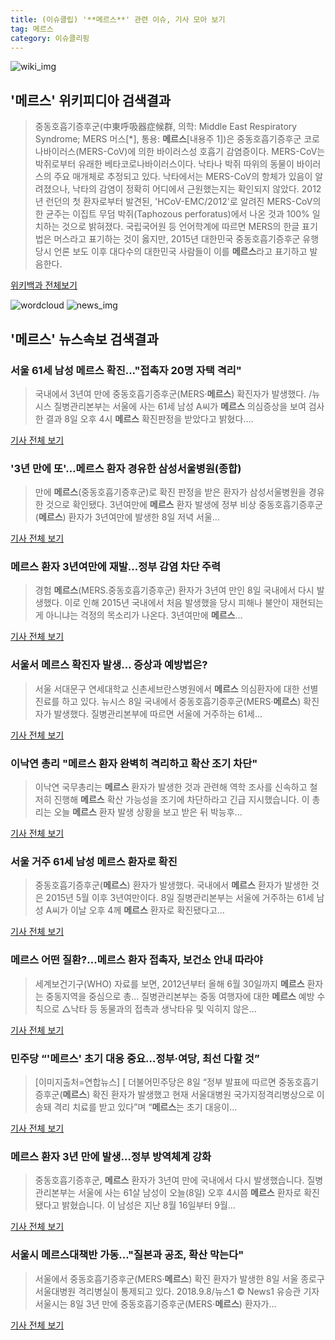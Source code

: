 ```yaml
---
title: (이슈클립) '**메르스**' 관련 이슈, 기사 모아 보기
tag: 메르스
category: 이슈클리핑
---
```

![wiki_img](https://user-images.githubusercontent.com/42597476/44503234-41136a80-a6d0-11e8-9071-6fc6418eafe4.png)
## **'**메르스**'** 위키피디아 검색결과
>중동호흡기증후군(中東呼吸器症候群, 의학: Middle East Respiratory Syndrome; MERS 머스[*], 통용: **메르스**[내용주 1])은 중동호흡기증후군 코로나바이러스(MERS-CoV)에 의한 바이러스성 호흡기 감염증이다. MERS-CoV는 박쥐로부터 유래한 베타코로나바이러스이다. 낙타나 박쥐 따위의 동물이 바이러스의 주요 매개체로 추정되고 있다. 낙타에서는 MERS-CoV의 항체가 있음이 알려졌으나, 낙타의 감염이 정확히 어디에서 근원했는지는 확인되지 않았다. 2012년 런던의 첫 환자로부터 발견된, 'HCoV-EMC/2012'로 알려진 MERS-CoV의 한 균주는 이집트 무덤 박쥐(Taphozous perforatus)에서 나온 것과 100% 일치하는 것으로 밝혀졌다. 국립국어원 등 언어학계에 따르면 MERS의 한글 표기법은 머스라고 표기하는 것이 옳지만, 2015년 대한민국 중동호흡기증후군 유행 당시 언론 보도 이후 대다수의 대한민국 사람들이 이를 **메르스**라고 표기하고 발음한다.

<a href="https://ko.wikipedia.org/wiki/메르스" target="_blank">위키백과 전체보기</a>

![wordcloud](https://s3.ap-northeast-2.amazonaws.com/lyrics101-wordcloud/2018-09-08-1536407439.png)
![news_img](https://user-images.githubusercontent.com/42597476/44507050-1206f400-a6e4-11e8-8d98-7ffbfebb353f.png)
## **'**메르스**'** 뉴스속보 검색결과
### 서울 61세 남성 **메르스** 확진..."접촉자 20명 자택 격리"

>국내에서 3년여 만에 중동호흡기증후군(MERS·**메르스**) 확진자가 발생했다. /뉴시스 질병관리본부는 서울에 사는 61세 남성 A씨가 **메르스** 의심증상을 보여 검사한 결과 8일 오후 4시 **메르스** 확진판정을 받았다고 밝혔다....

<a href="http://news.chosun.com/site/data/html_dir/2018/09/08/2018090801151.html?utm_source=naver&utm_medium=original&utm_campaign=news" target="_blank">기사 전체 보기</a>

### '3년 만에 또'…**메르스** 환자 경유한 삼성서울병원(종합)

>만에 **메르스**(중동호흡기증후군)로 확진 판정을 받은 환자가 삼성서울병원을 경유한 것으로 확인됐다. 3년여만에 **메르스** 환자 발생에 정부 비상 중동호흡기증후군(**메르스**) 환자가 3년여만에 발생한 8일 저녁 서울...

<a href="http://app.yonhapnews.co.kr/YNA/Basic/SNS/r.aspx?c=AKR20180908043152017&did=1195m" target="_blank">기사 전체 보기</a>

### **메르스** 환자 3년여만에 재발…정부 감염 차단 주력

>경험 **메르스**(MERS.중동호흡기증후군) 환자가 3년여 만인 8일 국내에서 다시 발생했다. 이로 인해 2015년 국내에서 처음 발생했을 당시 피해나 불안이 재현되는 게 아니냐는 걱정의 목소리가 나온다. 3년여만에 **메르스**...

<a href="http://app.yonhapnews.co.kr/YNA/Basic/SNS/r.aspx?c=AKR20180908043700017&did=1195m" target="_blank">기사 전체 보기</a>

### 서울서 **메르스** 확진자 발생… 증상과 예방법은?

>서울 서대문구 연세대학교 신촌세브란스병원에서 **메르스** 의심환자에 대한 선별 진료를 하고 있다. 뉴시스 8일 국내에서 중동호흡기증후군(MERS·**메르스**) 확진자가 발생했다. 질병관리본부에 따르면 서울에 거주하는 61세...

<a href="http://news.kmib.co.kr/article/view.asp?arcid=0012668038&code=61121111&cp=nv" target="_blank">기사 전체 보기</a>

### 이낙연 총리 "**메르스** 환자 완벽히 격리하고 확산 조기 차단"

>이낙연 국무총리는 **메르스** 환자가 발생한 것과 관련해 역학 조사를 신속하고 철저히 진행해 **메르스** 확산 가능성을 조기에 차단하라고 긴급 지시했습니다. 이 총리는 오늘 **메르스** 환자 발생 상황을 보고 받은 뒤 박능후...

<a href="http://www.ytn.co.kr/_ln/0101_201809082040237342" target="_blank">기사 전체 보기</a>

### 서울 거주 61세 남성 **메르스** 환자로 확진

>중동호흡기증후군(**메르스**) 환자가 발생했다. 국내에서 **메르스** 환자가 발생한 것은 2015년 5월 이후 3년여만이다. 8일 질병관리본부는 서울에 거주하는 61세 남성 A씨가 이날 오후 4께 **메르스** 환자로 확진됐다고...

<a href="http://news.hankyung.com/article/2018090840817" target="_blank">기사 전체 보기</a>

### **메르스** 어떤 질환?...**메르스** 환자 접촉자, 보건소 안내 따라야

>세계보건기구(WHO) 자료를 보면, 2012년부터 올해 6월 30일까지 **메르스** 환자는 중동지역을 중심으로 총... 질병관리본부는 중동 여행자에 대한 **메르스** 예방 수칙으로 △낙타 등 동물과의 접촉과 생낙타유 및 익히지 않은...

<a href="http://www.fnnews.com/news/201809082002122314" target="_blank">기사 전체 보기</a>

### 민주당 “'**메르스**' 초기 대응 중요…정부·여당, 최선 다할 것”

>[이미지출처=연합뉴스] [ 더불어민주당은 8일 “정부 발표에 따르면 중동호흡기증후군(**메르스**) 확진 환자가 발생했고 현재 서울대병원 국가지정격리병상으로 이송돼 격리 치료를 받고 있다”며 “**메르스**는 초기 대응이...

<a href="http://view.asiae.co.kr/news/view.htm?idxno=2018090820101381966" target="_blank">기사 전체 보기</a>

### **메르스** 환자 3년 만에 발생…정부 방역체계 강화

>중동호흡기증후군, **메르스** 환자가 3년여 만에 국내에서 다시 발생했습니다. 질병관리본부는 서울에 사는 61살 남성이 오늘(8일) 오후 4시쯤 **메르스** 환자로 확진됐다고 밝혔습니다. 이 남성은 지난 8월 16일부터 9월...

<a href="https://news.sbs.co.kr/news/endPage.do?news_id=N1004926142&plink=ORI&cooper=NAVER" target="_blank">기사 전체 보기</a>

### 서울시 **메르스**대책반 가동…"질본과 공조, 확산 막는다"

>서울에서 중동호흡기증후군(MERS·**메르스**) 확진 환자가 발생한 8일 서울 종로구 서울대병원 격리병실이 통제되고 있다. 2018.9.8/뉴스1 © News1 유승관 기자 서울시는 8일 3년 만에 중동호흡기증후군(MERS·**메르스**) 환자가...

<a href="http://news1.kr/articles/?3421152" target="_blank">기사 전체 보기</a>


